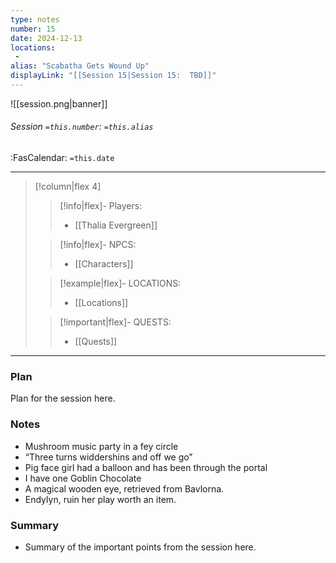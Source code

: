 ```yaml
---
type: notes
number: 15
date: 2024-12-13
locations:
 - 
alias: "Scabatha Gets Wound Up"
displayLink: "[[Session 15|Session 15:  TBD]]"
---
```


![[session.png|banner]]
###### Session `=this.number`: `=this.alias`
<span class="sub2">:FasCalendar: `=this.date` </span>
___

> [!column|flex 4]
> 
>> [!info|flex]- Players:
>> - [[Thalia Evergreen]]
> 
>> [!info|flex]- NPCS:
>> - [[Characters]]
>
>> [!example|flex]- LOCATIONS:
>> - [[Locations]]
>
>> [!important|flex]- QUESTS:
>> - [[Quests]]

---

### Plan
Plan for the session here.

### Notes
- Mushroom music party in a fey circle
- “Three turns widdershins and off we go”
- Pig face girl had a balloon and has been through the portal
- I have one Goblin Chocolate
- A magical wooden eye, retrieved from Bavlorna. 
- Endylyn, ruin her play worth an item.

### Summary
- Summary of the important points from the session here.


